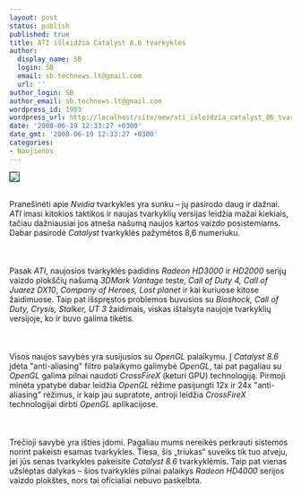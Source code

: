 ```yaml
---
layout: post
status: publish
published: true
title: ATI išleidžia Catalyst 8.6 tvarkykles
author:
  display_name: SB
  login: SB
  email: sb.technews.lt@gmail.com
  url: ''
author_login: SB
author_email: sb.technews.lt@gmail.com
wordpress_id: 1983
wordpress_url: http://localhost/site/new/ati_isleidzia_catalyst_86_tvarkykles/
date: '2008-06-19 12:33:27 +0300'
date_gmt: '2008-06-19 12:33:27 +0300'
categories:
- Naujienos
---
```

<div class="imgright"><img src="http://tbn0.google.com/images?q=tbn:zrQjPae7_qG1kM:http://www.sharkyextreme.com/img/2006/05/ask_ati/catalyst_logo.jpg" border="1"></div>
<p><br>Pranešinėti apie <i>Nvidia</i> tvarkykles yra sunku – jų pasirodo daug ir dažnai. <i>ATI</i> imasi kitokios taktikos ir naujas tvarkyklių versijas leidžia mažai kiekiais, tačiau dažniausiai jos atneša našumą naujos kartos vaizdo posistemiams. Dabar pasirodė <i>Catalyst</i> tvarkyklės pažymėtos 8,6 numeriuku.<br />
<br><br />
<br>Pasak <i>ATI</i>, naujosios tvarkyklės padidins <i>Radeon HD3000</i> ir <i>HD2000</i> serijų vaizdo plokščių našumą <i>3DMark Vantage</i> teste, <i>Call of Duty 4, Call of Juarez DX10</i>, <i>Company of Heroes, Lost planet</i> ir kai kuriuose kitose žaidimuose. Taip pat išspręstos problemos buvusios su <i>Bioshock, Call of Duty, Crysis, Stalker, UT 3</i> žaidimais, viskas ištaisyta naujoje tvarkyklių versijoje, ko ir buvo galima tikėtis.<br />
<br><br />
<br>Visos naujos savybės yra susijusios su <i>OpenGL</i> palaikymu. Į <i>Catalyst 8.6</i> įdėta &quot;anti-aliasing&quot; filtro palaikymo galimybė <i>OpenGL</i>, tai pat pagaliau su <i>OpenGL</i> galima pilnai naudoti <i>CrossFireX</i> (keturi GPU) technologiją. Pirmoji minėta ypatybė dabar leidžia <i>OpenGL</i> rėžime pasijungti 12x ir 24x &quot;anti-aliasing&quot; rėžimus, ir kaip jau supratote, antroji leidžia <i>CrossFireX</i> technologijai dirbti <i>OpenGL</i> aplikacijose.<br />
<br><br />
<br>Trečioji savybė yra išties įdomi. Pagaliau mums nereikės perkrauti sistemos norint pakeisti esamas tvarkykles. Tiesa, šis „triukas“ suveiks tik tuo atveju, jei jūs senas tvarkykles pakeisite <i>Catalyst 8.6</i> tvarkyklėmis. Taip pat vienas užslėptas dalykas – šios tvarkyklės pilnai palaikys <i>Radeon HD4000</i> serijos vaizdo plokštes, nors tai oficialiai nebuvo paskelbta.<br />
<br><br />
<br><br />
<br><br />
<br><br />
<br></p>
